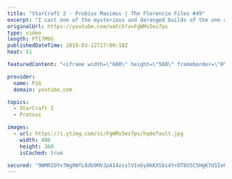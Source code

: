 ```yaml
---
title: "StarCraft 2 - Probius Maximus | The Florencio Files #49"
excerpt: "I cast one of the mysterious and deranged builds of the one and only Florencio, the dude that invented the proxy nexus recall rush  As you probably already noticed, this game was cast on Valentines Day :)  Florencios Twitch: https://www.twitch.tv/flol2encio Florencios Youtube: https://www.youtube.com/channel/UCPVDzgavABEYvzf6ABjgSVA"
originalUrl: https://youtube.com/watch?v=FgWMs5es7ps
type: video
length: PT17M9S
publishedDateTime: 2019-03-12T17:00:18Z
heat: 51

featuredContent: "<iframe width=\"800\" height=\"500\" frameborder=\"0\" src=\"https://www.youtube.com/embed/FgWMs5es7ps\" allow=\"accelerometer; autoplay; encrypted-media; gyroscope; picture-in-picture\" allowfullscreen></iframe>"

provider:
  name: PiG
  domain: youtube.com

topics:
  - StarCraft 2
  - Protoss

images:
  - url: https://i.ytimg.com/vi/FgWMs5es7ps/hqdefault.jpg
    width: 480
    height: 360
    isCached: true

secured: "9WMRIDYv7Wg0WfL8dU9MVJpA14zcslV1n6y8KKXSbi4Y+OT8U5C5HgK7d1IeQryNotx0tAhznFvVoEng+2sbkZpcwTxPAg/BcH768B0iXavmJpCojZxrQahjhIjuleUm9zBqFjA3Mq0o6Z1MpWOrj3xRNsNH+WIDP2QqlqzHmjrLbO84UOWD65ydsjSFgrApMVQX1qzyTLUVyyOs59v0je6gtg32EC0kqvoGbUHfZDTg1tT3Ip5qrhbJzZeO49lFXHUHjWJbKQ3s65+CnJospHXkxPAB+DjM6Vtbm7ciZEALEq7u9KzSL8BOY5SD4rZqKGcfrJvrVHnu0wExAmOxJe4JXSuGojmunC8BnzprjDofJaCPUmd85+LZPfmD3KcKpvjt6pDK15UFDEoJgujKuX8eREA70bOj4uN1LQGhC24=;rEbDbO2qOeOW2kMoLx87gQ=="
---
```


